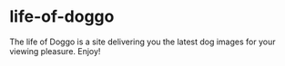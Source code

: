 # life-of-doggo
The life of Doggo is a site delivering you the latest dog images for your viewing pleasure. Enjoy!
